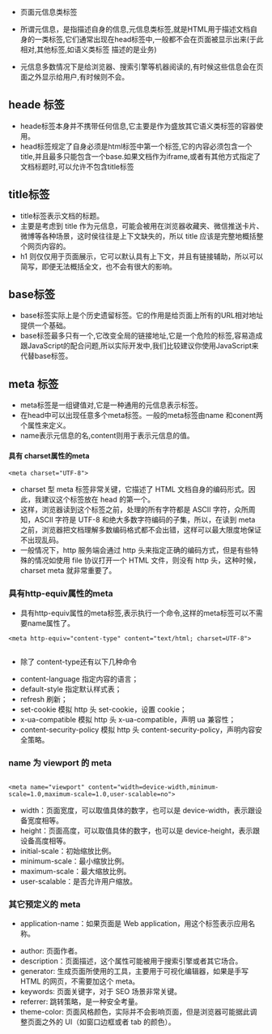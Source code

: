 * 页面元信息类标签

* 所谓元信息，是指描述自身的信息,元信息类标签,就是HTML用于描述文档自身的一类标签,它们通常出现在head标签中,一般都不会在页面被显示出来(于此相对,其他标签,如语义类标签 描述的是业务)

* 元信息多数情况下是给浏览器、搜索引擎等机器阅读的,有时候这些信息会在页面之外显示给用户,有时候则不会。

## heade 标签
* heade标签本身并不携带任何信息,它主要是作为盛放其它语义类标签的容器使用。
* head标签规定了自身必须是html标签中第一个标签,它的内容必须包含一个title,并且最多只能包含一个base.如果文档作为iframe,或者有其他方式指定了文档标题时,可以允许不包含title标签

## title标签
* title标签表示文档的标题。
* 主要是考虑到 title 作为元信息，可能会被用在浏览器收藏夹、微信推送卡片、微博等各种场景，这时侯往往是上下文缺失的，所以 title 应该是完整地概括整个网页内容的。
* h1 则仅仅用于页面展示，它可以默认具有上下文，并且有链接辅助，所以可以简写，即便无法概括全文，也不会有很大的影响。

## base标签
* base标签实际上是个历史遗留标签。它的作用是给页面上所有的URL相对地址提供一个基础。
* base标签最多只有一个,它改变全局的链接地址,它是一个危险的标签,容易造成跟JavaScript的配合问题,所以实际开发中,我们比较建议你使用JavaScript来代替base标签。

## meta 标签
* meta标签是一组键值对,它是一种通用的元信息表示标签。
* 在head中可以出现任意多个meta标签。一般的meta标签由name 和conent两个属性来定义。
* name表示元信息的名,content则用于表示元信息的值。

#### 具有 charset属性的meta
```
<meta charset="UTF-8">

 ``` 
 * charset 型 meta 标签非常关键，它描述了 HTML 文档自身的编码形式。因此，我建议这个标签放在 head 的第一个。
 * 这样，浏览器读到这个标签之前，处理的所有字符都是 ASCII 字符，众所周知，ASCII 字符是 UTF-8 和绝大多数字符编码的子集，所以，在读到 meta 之前，浏览器把文档理解多数编码格式都不会出错，这样可以最大限度地保证不出现乱码。
 * 一般情况下，http 服务端会通过 http 头来指定正确的编码方式，但是有些特殊的情况如使用 file 协议打开一个 HTML 文件，则没有 http 头，这种时候，charset meta 就非常重要了。

 ### 具有http-equiv属性的meta
 * 具有http-equiv属性的meta标签,表示执行一个命令,这样的meta标签可以不需要name属性了。
 ```
<meta http-equiv="content-type" content="text/html; charset=UTF-8">


 ```
 * 除了 content-type还有以下几种命令
 <ul>
<li>content-language 指定内容的语言；</li>
<li>default-style 指定默认样式表；</li>
<li>refresh 刷新；</li>
<li>set-cookie 模拟 http 头 set-cookie，设置 cookie；</li>
<li>x-ua-compatible 模拟 http 头 x-ua-compatible，声明 ua 兼容性；</li>
<li>content-security-policy 模拟 http 头 content-security-policy，声明内容安全策略。</li>
</ul>

### name 为 viewport 的 meta

```

<meta name="viewport" content="width=device-width,minimum-scale=1.0,maximum-scale=1.0,user-scalable=no">

```

<ul>
<li>width：页面宽度，可以取值具体的数字，也可以是 device-width，表示跟设备宽度相等。</li>
<li>height：页面高度，可以取值具体的数字，也可以是 device-height，表示跟设备高度相等。</li>
<li>initial-scale：初始缩放比例。</li>
<li>minimum-scale：最小缩放比例。</li>
<li>maximum-scale：最大缩放比例。</li>
<li>user-scalable：是否允许用户缩放。</li>
</ul>

### 其它预定义的 meta
* application-name：如果页面是 Web application，用这个标签表示应用名称。
<ul>
<li>author: 页面作者。</li>
<li>description：页面描述，这个属性可能被用于搜索引擎或者其它场合。</li>
<li>generator: 生成页面所使用的工具，主要用于可视化编辑器，如果是手写 HTML 的网页，不需要加这个 meta。</li>
<li>keywords: 页面关键字，对于 SEO 场景非常关键。</li>
<li>referrer: 跳转策略，是一种安全考量。</li>
<li>theme-color: 页面风格颜色，实际并不会影响页面，但是浏览器可能据此调整页面之外的 UI（如窗口边框或者 tab 的颜色）。</li>
</ul>